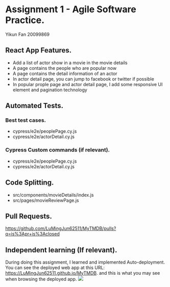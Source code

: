 # Assignment 1 - Agile Software Practice.
Yikun Fan
20099869
## React App Features.
 
+ Add a list of actor show in a movie in the movie details
+ A page contains the people who are popular now
+ A page contains the detail information of an actor
+ In actor detail page, you can jump to facebook or twitter if possible
+ In popular prople page and actor detail page, I add some responsive UI element and pagination technology

## Automated Tests.
### Best test cases.
+ cypress/e2e/peoplePage.cy.js
+ cypress/e2e/actorDetail.cy.js

### Cypress Custom commands (if relevant).
+ cypress/e2e/peoplePage.cy.js
+ cypress/e2e/actorDetail.cy.js
## Code Splitting.
+ src/components/movieDetails/index.js
+ src/pages/movieReviewPage.js

## Pull Requests.
https://github.com/LuMingJun62511/MyTMDB/pulls?q=is%3Apr+is%3Aclosed

## Independent learning (If relevant).

During doing this assignment, I learned and implemented Auto-deployment. You can see the deployed web app at this URL: https://LuMingJun62511.github.io/MyTMDB. 
and this is what you may see when browsing the deployed app.
![](./images/img1.jpg)


